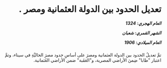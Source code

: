 <h1 dir="rtl">تعديل الحدود بين الدولة العثمانية ومصر .</h1>

<h5 dir="rtl">العام الهجري:  1324

الشهر القمري: شعبان

العام الميلادي: 1906</h5>

<p dir="rtl">تمَّ تعديلُ الحدود بين الدولة العثمانية ومصرَ على أساسِ حدود مصرَ الحاليَّةِ في سيناء، وتمَّ اعتبار "طابا" ضِمنَ الأراضي المصرية، و"العَقَبة" ضمن الأراضي العُثمانية.</p></br>
